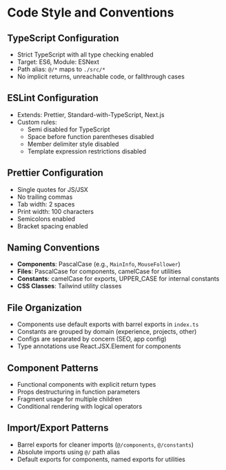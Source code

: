 # Code Style and Conventions

## TypeScript Configuration

- Strict TypeScript with all type checking enabled
- Target: ES6, Module: ESNext
- Path alias: `@/*` maps to `./src/*`
- No implicit returns, unreachable code, or fallthrough cases

## ESLint Configuration

- Extends: Prettier, Standard-with-TypeScript, Next.js
- Custom rules:
  - Semi disabled for TypeScript
  - Space before function parentheses disabled
  - Member delimiter style disabled
  - Template expression restrictions disabled

## Prettier Configuration

- Single quotes for JS/JSX
- No trailing commas
- Tab width: 2 spaces
- Print width: 100 characters
- Semicolons enabled
- Bracket spacing enabled

## Naming Conventions

- **Components**: PascalCase (e.g., `MainInfo`, `MouseFollower`)
- **Files**: PascalCase for components, camelCase for utilities
- **Constants**: camelCase for exports, UPPER_CASE for internal constants
- **CSS Classes**: Tailwind utility classes

## File Organization

- Components use default exports with barrel exports in `index.ts`
- Constants are grouped by domain (experience, projects, other)
- Configs are separated by concern (SEO, app config)
- Type annotations use React.JSX.Element for components

## Component Patterns

- Functional components with explicit return types
- Props destructuring in function parameters
- Fragment usage for multiple children
- Conditional rendering with logical operators

## Import/Export Patterns

- Barrel exports for cleaner imports (`@/components`, `@/constants`)
- Absolute imports using `@/` path alias
- Default exports for components, named exports for utilities

